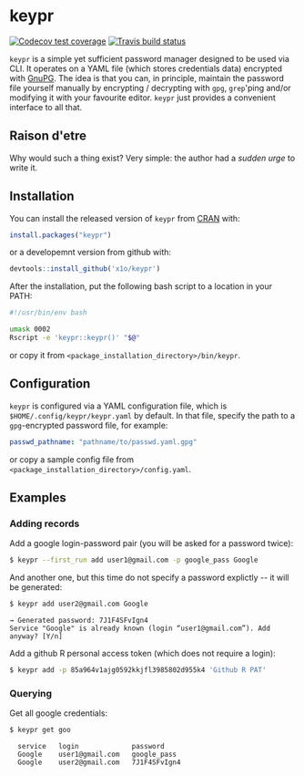 # keypr

<!-- badges: start -->
[![Codecov test coverage](https://codecov.io/gh/x1o/keypr/branch/master/graph/badge.svg)](https://codecov.io/gh/x1o/keypr?branch=master)
[![Travis build status](https://travis-ci.org/x1o/keypr.svg?branch=master)](https://travis-ci.org/x1o/keypr)
<!-- badges: end -->

`keypr` is a simple yet sufficient password manager designed to be used via CLI.  It operates on a YAML file (which stores credentials data) encrypted with [GnuPG](https://gnupg.org/).  The idea is that you can, in principle, maintain the password file yourself manually by encrypting / decrypting with `gpg`, `grep`'ping and/or modifying it with your favourite editor.  `keypr` just provides a convenient interface to all that.

## Raison d'etre

Why would such a thing exist?  Very simple: the author had a *sudden urge* to write it.

## Installation

You can install the released version of `keypr` from [CRAN](https://CRAN.R-project.org) with:

``` r
install.packages("keypr")
```

or a developemnt version from github with:

```r
devtools::install_github('x1o/keypr')
```

After the installation, put the following bash script to a location in your PATH:

```sh
#!/usr/bin/env bash

umask 0002
Rscript -e 'keypr::keypr()' "$@"
```

or copy it from `<package_installation_directory>/bin/keypr`.


## Configuration

`keypr` is configured via a YAML configuration file, which is `$HOME/.config/keypr/keypr.yaml` by default.  In that file, specify the path to a `gpg`-encrypted password file, for example:

```yaml
passwd_pathname: "pathname/to/passwd.yaml.gpg"
```

or copy a sample config file from `<package_installation_directory>/config.yaml`.

## Examples

### Adding records

Add a google login-password pair (you will be asked for a password twice):

```sh
$ keypr --first_run add user1@gmail.com -p google_pass Google
```

And another one, but this time do not specify a password explictly -- it will be generated:

```sh
$ keypr add user2@gmail.com Google
```
```
→ Generated password: 7J1F4SFvIgn4
Service "Google" is already known (login “user1@gmail.com”). Add anyway? [Y/n] 
```

Add a github R personal access token (which does not require a login):

```sh
$ keypr add -p 85a964v1ajg0592kkjfl3985802d955k4 'Github R PAT'
```

### Querying

Get all google credentials:

```sh
$ keypr get goo
```
```
  service   login             password      
  Google    user1@gmail.com   google_pass   
  Google    user2@gmail.com   7J1F4SFvIgn4  
```

<!--
  Note on openssl vs gpg
    https://superuser.com/questions/981084/how-can-i-perform-pgp-encryption-and-decryption-method-using-openssl-commands
  gpg: only asymmetric
  rcrypt: only via an intermediate file
  https://github.com/Felor/ProdigyPass
-->
